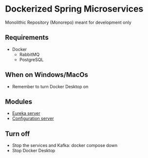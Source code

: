 # Dockerized Spring Microservices

Monolithic Repository (Monorepo) meant for development only

## Requirements
- Docker
    - RabbitMQ
    - PostgreSQL

## When on Windows/MacOs
- Remember to turn Docker Desktop on

## Modules
- [Eureka server](eureka-d-server/README.md)
- [Configuration server](config-d-server/README.md)

## Turn off
- Stop the services and Kafka: docker compose down
- Stop Docker Desktop
